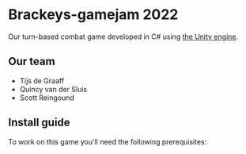 # Brackeys-gamejam 2022

Our turn-based combat game developed in C# using [the Unity engine](https://unity.com/).

## Our team

- Tijs de Graaff
- Quincy van der Sluis
- Scott Reingound

## Install guide
To work on this game you'll need the following prerequisites: 